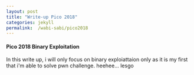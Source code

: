 ```yaml
---
layout: post
title: "Write-up Pico 2018"
categories: jekyll
permalink:  /wabi-sabi/pico2018
---
```


#### Pico 2018 Binary Exploitation

In this write up, i will only focus on binary exploiattaion only as it is my first that i'm able to solve pwn challenge.
heehee... lesgo
